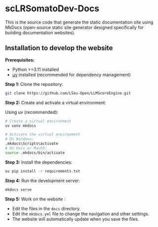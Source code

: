 # scLRSomatoDev-Docs

This is the source code that generate the static documentation site using MkDocs (open-source static site generator designed specifically for building documentation websites).

## Installation to develop the website

**Prerequisites:**

- Python >=3.11 installed
- [uv](https://github.com/astral-sh/uv) installed (recommended for dependency management)

**Step 1:** Clone the repository:

```bash
git clone https://github.com/LSeu-Open/LLMScoreEngine.git
```

**Step 2:** Create and activate a virtual environment:

Using uv (recommended):

```bash
# Create a virtual environment
uv venv mkdocs

# Activate the virtual environment
# On Windows:
.mkdocs\Scripts\activate
# On Unix or MacOS:
source .mkdocs/bin/activate
```

**Step 3:** Install the dependencies:

```bash
uv pip install -r requirements.txt
```

**Step 4:** Run the development server:

```bash
mkdocs serve
```
**Step 5:** Work on the website :

- Edit the files in the `docs` directory.
- Edit the `mkdocs.yml` file to change the navigation and other settings.
- The website will automatically update when you save the files.


